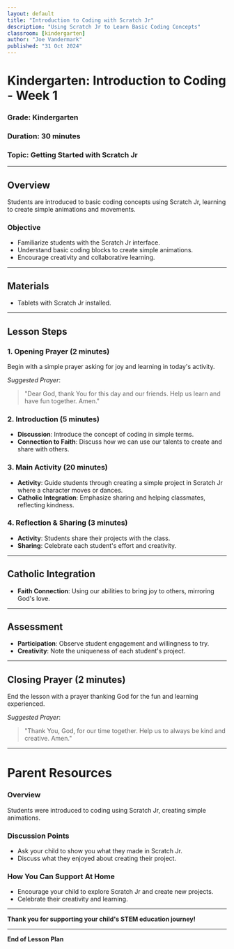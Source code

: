 ```yaml
---
layout: default
title: "Introduction to Coding with Scratch Jr"
description: "Using Scratch Jr to Learn Basic Coding Concepts"
classroom: [kindergarten]
author: "Joe Vandermark"
published: "31 Oct 2024"
---
```


# Kindergarten: Introduction to Coding - Week 1

### **Grade**: Kindergarten  
### **Duration**: 30 minutes  
### **Topic**: Getting Started with Scratch Jr

---

## **Overview**
Students are introduced to basic coding concepts using Scratch Jr, learning to create simple animations and movements.

### **Objective**
- Familiarize students with the Scratch Jr interface.
- Understand basic coding blocks to create simple animations.
- Encourage creativity and collaborative learning.

---

## **Materials**
- Tablets with Scratch Jr installed.

---

## **Lesson Steps**

### **1. Opening Prayer (2 minutes)**
Begin with a simple prayer asking for joy and learning in today's activity.

_Suggested Prayer_:  
> "Dear God, thank You for this day and our friends. Help us learn and have fun together. Amen."

### **2. Introduction (5 minutes)**
- **Discussion**: Introduce the concept of coding in simple terms.
- **Connection to Faith**: Discuss how we can use our talents to create and share with others.

### **3. Main Activity (20 minutes)**
- **Activity**: Guide students through creating a simple project in Scratch Jr where a character moves or dances.
- **Catholic Integration**: Emphasize sharing and helping classmates, reflecting kindness.

### **4. Reflection & Sharing (3 minutes)**
- **Activity**: Students share their projects with the class.
- **Sharing**: Celebrate each student's effort and creativity.

---

## **Catholic Integration**
- **Faith Connection**: Using our abilities to bring joy to others, mirroring God's love.

---

## **Assessment**
- **Participation**: Observe student engagement and willingness to try.
- **Creativity**: Note the uniqueness of each student's project.

---

## **Closing Prayer (2 minutes)**
End the lesson with a prayer thanking God for the fun and learning experienced.

_Suggested Prayer_:  
> "Thank You, God, for our time together. Help us to always be kind and creative. Amen."

---

# Parent Resources

### **Overview**
Students were introduced to coding using Scratch Jr, creating simple animations.

### **Discussion Points**
- Ask your child to show you what they made in Scratch Jr.
- Discuss what they enjoyed about creating their project.

### **How You Can Support At Home**
- Encourage your child to explore Scratch Jr and create new projects.
- Celebrate their creativity and learning.

---

**Thank you for supporting your child's STEM education journey!**

---

**End of Lesson Plan**
